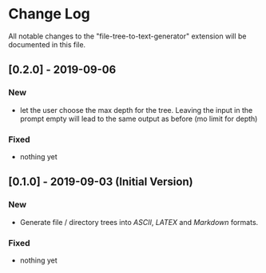 # Change Log

All notable changes to the "file-tree-to-text-generator" extension will be documented in this file.

## [0.2.0] - 2019-09-06

### New

- let the user choose the max depth for the tree. Leaving the input in the
prompt empty will lead to the same output as before (mo limit for depth)

### Fixed

- nothing yet

## [0.1.0] - 2019-09-03 (Initial Version)

### New

- Generate file / directory trees into _ASCII_, _LATEX_ and _Markdown_ formats.

### Fixed

- nothing yet
